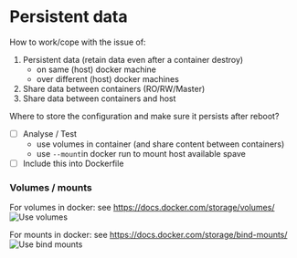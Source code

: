 # Persistent data
How to work/cope with the issue of:
1. Persistent data (retain data even after a container destroy)
    - on same (host) docker machine
    - over different (host) docker machines
2. Share data between containers (RO/RW/Master)
3. Share data between containers and host

Where to store the configuration and make sure it persists after reboot?
- [ ] Analyse / Test
  - use volumes in container (and share content between containers)
  - use `--mount`in docker run to mount host available spave
- [ ] Include this into Dockerfile

### Volumes / mounts
For volumes in docker: see https://docs.docker.com/storage/volumes/
![Use volumes](https://docs.docker.com/storage/images/types-of-mounts-volume.png)

For mounts in docker: see https://docs.docker.com/storage/bind-mounts/
![Use bind mounts](https://docs.docker.com/storage/images/types-of-mounts-bind.png)

